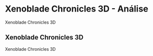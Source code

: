 ---
---

# Xenoblade Chronicles 3D - Análise

Xenoblade Chronicles 3D

## Xenoblade Chronicles 3D

Xenoblade Chronicles 3D
